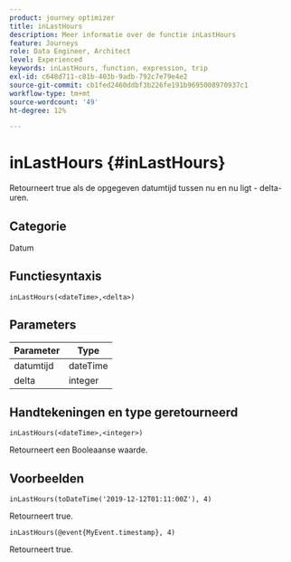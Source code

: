 ```yaml
---
product: journey optimizer
title: inLastHours
description: Meer informatie over de functie inLastHours
feature: Journeys
role: Data Engineer, Architect
level: Experienced
keywords: inLastHours, function, expression, trip
exl-id: c648d711-c81b-403b-9adb-792c7e79e4e2
source-git-commit: cb1fed2460ddbf3b226fe191b9695008970937c1
workflow-type: tm+mt
source-wordcount: '49'
ht-degree: 12%

---
```


# inLastHours {#inLastHours}

Retourneert true als de opgegeven datumtijd tussen nu en nu ligt - delta-uren.

## Categorie

Datum

## Functiesyntaxis

`inLastHours(<dateTime>,<delta>)`

## Parameters

| Parameter | Type |
|-----------|------------------|
| datumtijd | dateTime |
| delta | integer |

## Handtekeningen en type geretourneerd

`inLastHours(<dateTime>,<integer>)`

Retourneert een Booleaanse waarde.

## Voorbeelden

`inLastHours(toDateTime('2019-12-12T01:11:00Z'), 4)`

Retourneert true.

`inLastHours(@event{MyEvent.timestamp}, 4)`

Retourneert true.
